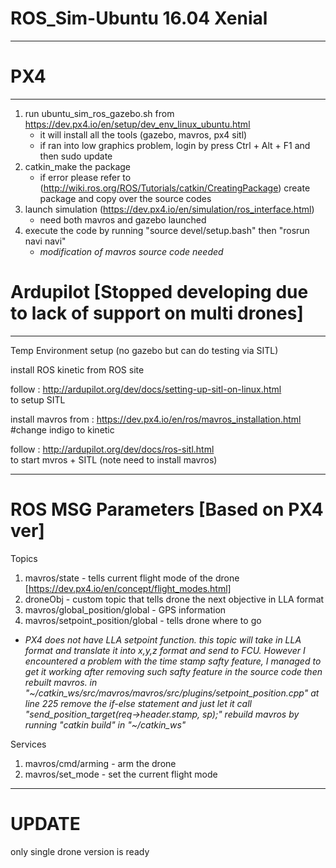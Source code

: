 # ROS_Sim-Ubuntu 16.04 Xenial
_________________________________________________________________

# PX4
_________________________________________________________________
1. run ubuntu_sim_ros_gazebo.sh from https://dev.px4.io/en/setup/dev_env_linux_ubuntu.html
     - it will install all the tools (gazebo, mavros, px4 sitl)
     - if ran into low graphics problem, login by press Ctrl + Alt + F1 and then
       sudo update
2. catkin_make the package 
     - if error please refer to (http://wiki.ros.org/ROS/Tutorials/catkin/CreatingPackage)
      create package and copy over the source codes
3. launch simulation (https://dev.px4.io/en/simulation/ros_interface.html)
     - need both mavros and gazebo launched
4. execute the code by running "source devel/setup.bash" then "rosrun navi navi"
     - *modification of mavros source code needed*


# Ardupilot [Stopped developing due to lack of support on multi drones]
_________________________________________________________________
Temp Environment setup (no gazebo but can do testing via SITL)

install ROS kinetic from ROS site 

follow : http://ardupilot.org/dev/docs/setting-up-sitl-on-linux.html  
to setup SITL 

install mavros from : https://dev.px4.io/en/ros/mavros_installation.html 
#change indigo to kinetic 

follow : http://ardupilot.org/dev/docs/ros-sitl.html  
to start mvros + SITL (note need to install mavros)

______________________________________________________________________________
# ROS MSG Parameters [Based on PX4 ver]

Topics
1. mavros/state - tells current flight mode of the drone [https://dev.px4.io/en/concept/flight_modes.html]
2. droneObj - custom topic that tells drone the next objective in LLA format
3. mavros/global_position/global - GPS information
4. mavros/setpoint_position/global - tells drone where to go 
  - *PX4 does not have LLA setpoint function. this topic will take in LLA format and 
    translate it into x,y,z format and send to FCU. However I encountered a problem
    with the time stamp safty feature, I managed to get it working after removing
    such safty feature in the source code then rebuilt mavros.
    in "~/catkin_ws/src/mavros/mavros/src/plugins/setpoint_position.cpp" at line 225
    remove the if-else statement and just let it call "send_position_target(req->header.stamp, sp);"
    rebuild mavros by running "catkin build" in "~/catkin_ws"*

Services
1. mavros/cmd/arming - arm the drone
2. mavros/set_mode - set the current flight mode
______________________________________________________________________________
# UPDATE
 only single drone version is ready
